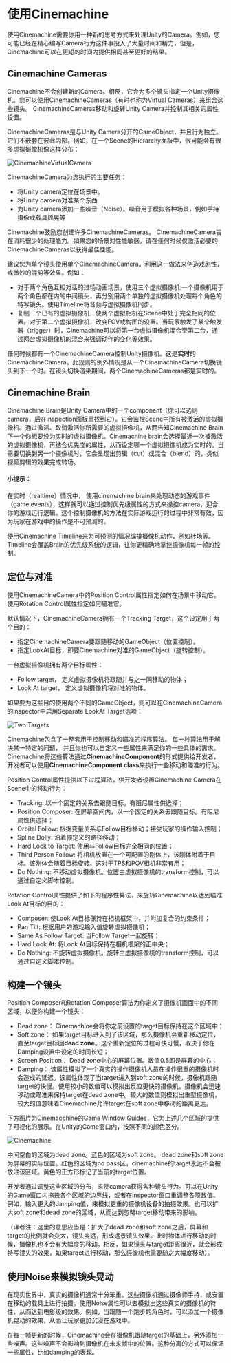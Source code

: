# 使用Cinemachine

使用Cinemachine需要你用一种新的思考方式来处理Unity的Camera。例如，您可能已经在精心编写Camera行为这件事投入了大量时间和精力，但是，Cinemachine可以在更短的时间内提供相同甚至更好的结果。

## Cinemachine Cameras

Cinemachine不会创建新的Camera。相反，它会为多个镜头指定一个Unity摄像机。您可以使用CinemachineCameras（有时也称为Virtual Cameras）来组合这些镜头。 CinemachineCameras移动和旋转Unity Camera并控制其相关的属性设置。

CinemachineCameras是与Unity Camera分开的GameObject，并且行为独立。它们不嵌套在彼此内部。例如，在一个Scene的Hierarchy面板中，很可能会有很多虚拟摄像机像这样分布：

![CinemachineVirtualCamera](../Figures/using_cinemachine_seperate.png)

CinemachineCamera为您执行的主要任务：
  - 将Unity camera定位在场景中。
  - 将Unity camera对准某个东西
  - 为Unity camera添加一些噪音（Noise）。噪音用于模拟各种场景，例如手持摄像或载具摇晃等

Cinemachine鼓励您创建许多CinemachineCameras。 CinemachineCamera旨在消耗很少的处理能力。如果您的场景对性能敏感，请在任何时候仅激活必要的CinemachineCameras以获得最佳性能。

建议您为单个镜头使用单个CinemachineCamera。利用这一做法来创造戏剧性，或微妙的混剪等效果。例如：

  - 对于两个角色互相对话的过场动画场景，使用三个虚拟摄像机:一个摄像机用于两个角色都在内的中间镜头，再分别用两个单独的虚拟摄像机处理每个角色的特写镜头。使用Timeline将音频与虚拟摄像机同步。
  - 复制一个已有的虚拟摄像机，使两个虚拟相机在Scene中处于完全相同的位置。对于第二个虚拟摄像机，改变FOV或构图的设置。当玩家触发了某个触发器（trigger）时，Cinemachine可以将第一台虚拟摄像机混合至第二台，通过两台虚拟摄像机的混合来强调动作的变化等效果。

任何时候都有一个CinemachineCamera控制Unity摄像机。这是**实时**的CinemachineCamera。此规则的例外情况是从一个CinemachineCamera切换镜头到下一个时。在镜头切换渲染期间，两个CinemachineCameras都是实时的。

## Cinemachine Brain

Cinemachine Brain是Unity Camera中的一个component（你可以选则camera，后在inspection面板里找到它）。它会监控Scene中所有被激活的虚拟摄像机。通过激活、取消激活你所需要的虚拟摄像机，从而告知Cinemachine Brain下一个你想要设为实时的虚拟摄像机。Cinemachine brain会选择最近一次被激活的虚拟摄像机，再结合优先度的属性，从而设定哪一个虚拟摄像机成为实时的。当需要切换到另一个摄像机时，它会呈现出剪辑（cut）或混合（blend）的，类似视频剪辑的效果完成转场。

#### 小提示：
在实时（realtime）情况中， 使用cinemachine brain来处理动态的游戏事件（game events），这样就可以通过控制优先级属性的方式来操控camera，迎合你的游戏运行逻辑。这个控制摄像机的方法在实际游戏运行的过程中非常有效，因为玩家在游戏中的操作是不可预测的。

使用Cinemachine Timeline来为可预测的情况编排摄像机动作，例如转场等。Timeline会覆盖Brain的优先级系统的逻辑，让你更精确地掌控摄像机每一帧的控制。

## 定位与对准

使用CinemachineCamera中的Position Control属性指定如何在场景中移动它。使用Rotation Control属性指定如何瞄准它。

默认情况下，CinemachineCamera拥有一个Tracking Target，这个设定用于两个目的：

  - 指定CinemachineCamera要跟随移动的GameObject（位置控制）。
  - 指定LookAt目标，即要Cinemachine对准的GameObject（旋转控制）。


一台虚拟摄像机拥有两个目标属性：
  - Follow target， 定义虚拟摄像机将跟随并与之一同移动的物体；
  - Look At target， 定义虚拟摄像机将对准的物体。

如果要为这些目的使用两个不同的GameObject，则可以在CinemachineCamera的inspector中启用Separate LookAt Target选项：

![Two Targets](../Figures/set_two_targets.png)

Cinemachine包含了一整套用于控制移动和瞄准的程序算法。 每一种算法用于解决某一特定的问题， 并且你也可以自定义一些属性来满足你的一些具体的需求。Cinemachine将这些算法通过**CinemachineComponent**的形式提供给开发者， 开发者可以使用**CinemachineComponent class**来执行一些移动和瞄准的行为。

Position Control属性提供以下过程算法，供开发者设置Cinemachine Camera在Scene中的移动行为：
  - Tracking: 以一个固定的关系去跟随目标。有阻尼属性供选择；
  - Position Composer: 在屏幕空间内，以一个固定的关系去跟随目标。有阻尼属性供选择；
  - Orbital Follow: 根据变量关系与Follow目标移动；接受玩家的操作输入控制；
  - Spline Dolly: 沿着预定义的路径移动；
  - Hard Lock to Target: 使用与Follow目标完全相同的位置；
  - Third Person Follow: 将相机放置在一个可配置的刚体上，该刚体附着于目标。该刚体会随着目标旋转。这对于TPS和POV相机非常有用；
  - Do Nothing: 不移动虚拟摄像机。位置由虚拟摄像机的transform控制，可以通过自定义脚本控制。

Rotation Control属性提供了如下的程序性算法，来旋转Cinemachine以达到瞄准Look At目标的目的：

  - Composer: 使Look At目标保持在相机框架中，并附加复合的约束条件；
  - Pan Tilt: 根据用户的游戏输入值旋转虚拟摄像机；
  - Same As Follow Target: 当Follow Target一起旋转；
  - Hard Look At: 将Look At目标保持在相机框架的正中央；
  - Do Nothing: 不旋转虚拟摄像机。旋转由虚拟摄像机的transform控制，可以通过自定义脚本控制。

## 构建一个镜头

Position Composer和Rotation Composer算法为你定义了摄像机画面中的不同区域，以便你构建一个镜头：

  - Dead zone： Cinemachine会将你之前设置的target目标保持在这个区域中；
  - Soft zone： 如果target目标进入到了该区域，那么摄像机会重新移动定位，直至target目标回**dead zone**。这个重新定位的过程可快可慢，取决于你在Damping设置中设定的时间长短；
  - Screen Position： Dead zone中心的屏幕位置。数值0.5即是屏幕的中心；
  - Damping： 该属性模拟了一个真实的操作摄像机人员在操作很重的摄像机时会造成的延迟。该属性体现了当target进入到soft zone的时候，摄像机跟随target的快慢。使用较小的数值可以模拟出反应更快的摄像机，摄像机会迅速移动或瞄准来保持target在dead zone中。较大的数值则模拟出重型摄像机，较大的值意味着Cinemachine允许target在soft zone中移动的距离更远。

下方图片为Cinemacchine的Game Window Guides，它为上述几个区域的提供了可视化的展示。在Unity的Game窗口内，按照不同的颜色区分。

![Cinemachine](../Figures/tinted_areas.png)

中间空白的区域为dead zone。蓝色的区域为soft zone。 dead zone和soft zone为屏幕的实际位置。红色的区域为no pass区，cinemachine的target永远不会被放进该区域。黄色的正方形标记了当前的target位置。

开发者通过调整这些区域的分布，来使camera获得各种镜头行为。可以在Unity的Game窗口内拖拽各个区域的边界线，或者在inspector窗口重调整各项数值。例如，输入更大的damping值，来模拟更重的摄像机设备的拍摄效果。也可以扩大soft zone和dead zone的区域，从而达到忽略target移动带来的影响。

（译者注：这里的意思应当是：扩大了dead zone和soft zone之后，屏幕和target的比例就会变大，镜头变远，形成远景镜头效果。此时物体进行移动的时候，摄像机也不会有大幅度的移动。相反，如果镜头与target距离很近，就会形成特写镜头的效果，如果target进行移动，那么摄像机也需要随之大幅度移动）。

## 使用Noise来模拟镜头晃动

在现实世界中，真实的摄像机通常十分笨重。这些摄像机通过摄像师手持，或安置在移动的载具上进行拍摄。使用Noise属性可以去模拟出这些真实的摄像机的特性，从而达到电影级的效果。例如，当跟随一个跑步的角色时，可以添加一个摄像机晃动的效果，从而让玩家更加沉浸在游戏中。

在每一帧更新的时候，Cinemachine会在摄像机跟随target的基础上，另外添加一些噪声。这些噪声不会影响到摄像机在未来帧中的位置。这种分离的方式可以保证一些属性，比如damping的表现。
